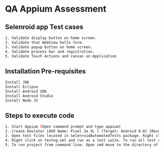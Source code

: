 # QA Appium Assessment


## Selenroid app Test cases


```bash
1. Validate display button on home screen.
2. Validate that WebView hello form.
3. Validate popup button on home screen.
4. Validate process bar and registration.
5. Validate Touch Actions and canvas on Application
```
## Installation Pre-requisites
```bash
Install JDK
Install Eclipse 
Install Android SDK
Install Android Studio
Install Node JS

```
## Steps to execute code
```bash
1. Start Appium (Open command prompt and type appium)
2. Create Emulator [AVD Name: Pixel 3a XL ] [Target: Android 9.0] [Resolution: 1080x2160] [Startup orientation:Portrait] 
3. Open test files located in SelenroidAutomatedTests package. Right click on file and run as Testng to run single test.
4. Right click on testng.xml and run as a test suite. To run all test cases present in the test suite.
5. To run project from command line. Open cmd move to the directory of the project. Type mvn clean and then mvn test.


```
